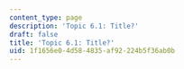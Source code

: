 ```yaml
---
content_type: page
description: 'Topic 6.1: Title?'
draft: false
title: 'Topic 6.1: Title?'
uid: 1f1656e0-4d58-4835-af92-224b5f36ab0b
---
```

